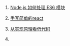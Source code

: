 1. [Node.js 如何处理 ES6 模块](https://www.ruanyifeng.com/blog/2020/08/how-nodejs-use-es6-module.html)

2. [手写简单的react](https://pomb.us/build-your-own-react/)
3. [从实现原理看低代码](https://zhuanlan.zhihu.com/p/451340998)
4. 
